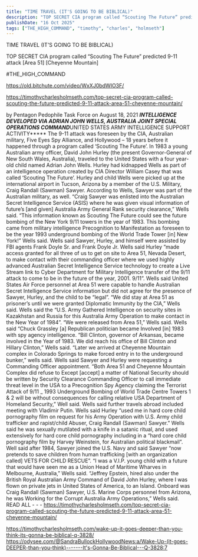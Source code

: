 ```yaml
---
title: "TIME TRAVEL (IT'S GOING TO BE BIBLICAL)"
description: "TOP SECRET CIA program called “Scouting The Future” predicted 9-11 attack [Area 51] [Cheyenne Mountain]"
publishDate: "16 Oct 2025"
tags: ["THE_HIGH_COMMAND", "timothy", "charles", "holmseth"]
---
```


TIME TRAVEL (IT'S GOING TO BE BIBLICAL)

TOP SECRET CIA program called “Scouting The Future” predicted 9-11 attack [Area 51] [Cheyenne Mountain]


#THE_HIGH_COMMAND



https://old.bitchute.com/video/WxXJ0bdWIO3F/


https://timothycharlesholmseth.com/top-secret-cia-program-called-scouting-the-future-predicted-9-11-attack-area-51-cheyenne-mountain/

by Pentagon Pedophile Task Force on August 18, 2021
*****INTELLIGENCE DEVELOPED VIA ADRIAN JOHN WELLS, AUSTRALIA*****
*****JOINT SPECIAL OPERATIONS COMMAND*****UNITED STATES ARMY INTELLIGENCE SUPPORT ACTIVITY*****
The 9-11 attack was foreseen by the CIA, Australian military, Five Eyes Spy Alliance, and Hollywood – 18 years before it happened through a program called ‘Scouting The Future’.
In 1983 a young Australian army officer, David John Hurley (the present Governor-General of New South Wales, Australia), traveled to the United States with a four year-old child named Adrian John Wells. Hurley had kidnapped Wells as part of an intelligence operation created by CIA Director William Casey that was called ‘Scouting The Future’.
Hurley and child Wells were picked up at the international airport in Tucson, Arizona by a member of the U.S. Military, Craig Randall (Sawman) Sawyer.
According to Wells, Sawyer was part of the Australian military, as well.
“Craig Sawyer was enlisted into the Australian Secret Intelligence Service (ASIS) where he was given visual information of future’s [and given] Australia Army General Rank security clearance,” Wells said.
“This information known as Scouting The Future could see the future bombing of the New York 9/11 towers in the year of 1983. This bombing came from military intelligence Precognition to Manifestation as foreseen to be the year 1993 underground bombing of the World Trade Tower [in] New York!” Wells said.
Wells said Sawyer, Hurley, and himself were assisted by FBI agents Frank Doyle Sr. and Frank Doyle Jr.
Wells said Hurley “made access granted for all three of us to get on site to Area 51, Nevada Desert, to make contact with their commanding officer where we used highly advanced Australian Secret Intelligence Service technology to create a Live Stream link to Cyber Department for Military Intelligence transfer of the 9/11 attack to come to be in the future of the year, 2001. 9/11”.
Wells said United States Air Force personnel at Area 51 were capable to handle Australian Secret Intelligence Service information but did not agree for the presence of Sawyer, Hurley, and the child to be “legal”.
“We did stay at Area 51 as prisoner’s until we were granted Diplomatic Immunity by the CIA,” Wells said.
Wells said the “U.S. Army Gathered Intelligence on security sites in Kazakhstan and Russia for this Australia Army Operation to make contact in the New Year of 1984”.
“We were released from Area 51,” Wells said.
Wells said “Chuck Grassley [a] Republican politician became Involved [in] 1983 with spy agency intelligence.
“Bill Clinton, governor of Arkansas, became involved in the Year of 1983. We did reach his office of Bill Clinton and Hillary Clinton,” Wells said.
“Later we arrived at Cheyenne Mountain complex in Colorado Springs to make forced entry in to the underground bunker,” wells said. Wells said Sawyer and Hurley were requesting a Commanding Officer appointment.
“Both Area 51 and Cheyenne Mountain Complex did refuse to Except [accept] a matter of National Security should be written by Security Clearance Commanding Officer to call immediate threat level in the USA to a Precognition Spy Agency claiming the Terrorist Attack of 9/11 _ 1993 Underground Bombing of World Trade Centre Towers 1 & 2 will be without consequences for calling relative USA Department of Homeland Security,” Well said.
Wells said further travels abroad included meeting with Vladimir Putin.
Wells said Hurley “used me in hard core child pornography film on request for his Army Operation with U.S. Army child trafficker and rapist/child Abuser, Craig Randall (Sawman) Sawyer.”
Wells said he was sexually mutilated with a knife in a satanic ritual, and used extensively for hard core child pornography including in a “hard core child pornography film by Harvey Weinstein, for Australian political blackmail”.
Well said after 1984, Sawyer joined the U.S. Navy and said Sawyer “now pretends to save children from human trafficking [with an organization called] VETS FOR CHILD RESCUE”.
“I was a V.I.P. young child with a future that would have seen me as a Union Head of Maritime Wharves in Melbourne, Australia,” Wells said.
“Jeffrey Epstein, hired also under the British Royal Australian Army Command of David John Hurley, where I was flown on private jets in United States of America, to an Island. Onboard was Craig Randall (Sawman) Sawyer, U.S. Marine Corps personnel from Arizona, he was Working for the Corrupt Australia Army Operations,” Wells said.
READ ALL - - - https://timothycharlesholmseth.com/top-secret-cia-program-called-scouting-the-future-predicted-9-11-attack-area-51-cheyenne-mountain/


https://timothycharlesholmseth.com/wake-up-it-goes-deeper-than-you-think-its-gonna-be-biblical-q-3828/
https://odysee.com/@SandraBullockHollywoodNews:a/Wake-Up-(it-goes-DEEPER-than-you-think)-------It's-Gonna-Be-Biblical---Q-3828:7

